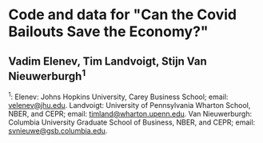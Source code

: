 # Code and data for "Can the Covid Bailouts Save the Economy?"
## Vadim Elenev, Tim Landvoigt, Stijn Van Nieuwerburgh<sup>1</sup>


<sup>1</sup>: Elenev: Johns Hopkins University, Carey Business School; email:
    <velenev@jhu.edu>. Landvoigt: University of Pennsylvania Wharton
    School, NBER, and CEPR; email: <timland@wharton.upenn.edu>. Van
    Nieuwerburgh: Columbia University Graduate School of Business, NBER,
    and CEPR; email: <svnieuwe@gsb.columbia.edu>.
